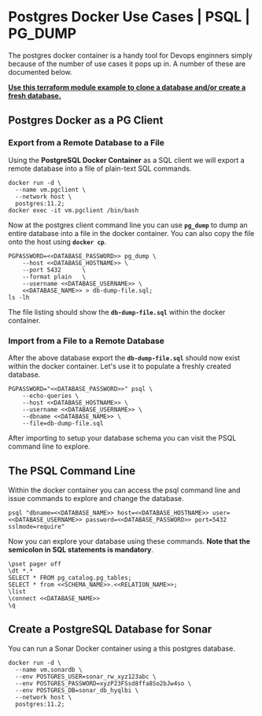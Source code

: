 
# Postgres Docker Use Cases | PSQL | PG_DUMP

The postgres docker container is a handy tool for Devops enginners simply because of the number of use cases it pops up in. A number of these are documented below.

**[Use this terraform module example to clone a database and/or create a fresh database.](https://github.com/devops4me/terraform-aws-postgres-rds/tree/master/example)**

## Postgres Docker as a PG Client


### Export from a Remote Database to a File

Using the **PostgreSQL Docker Container** as a SQL client we will export a remote database into a file of plain-text SQL commands.

```
docker run -d \
  --name vm.pgclient \
  --network host \
  postgres:11.2;
docker exec -it vm.pgclient /bin/bash
```

Now at the postgres client command line you can use **`pg_dump`** to dump an entire database into a file in the docker container. You can also copy the file onto the host using **`docker cp`**.

```
PGPASSWORD=<<DATABASE_PASSWORD>> pg_dump \
    --host <<DATABASE_HOSTNAME>> \
    --port 5432      \
    --format plain   \
    --username <<DATABASE_USERNAME>> \
    <<DATABASE_NAME>> > db-dump-file.sql;
ls -lh
```

The file listing should show the **`db-dump-file.sql`** within the docker container.


### Import from a File to a Remote Database

After the above database export the **`db-dump-file.sql`** should now exist within the docker container. Let's use it to populate a freshly created database.

```
PGPASSWORD="<<DATABASE_PASSWORD>>" psql \
    --echo-queries \
    --host <<DATABASE_HOSTNAME>> \
    --username <<DATABASE_USERNAME>> \
    --dbname <<DATABASE_NAME>> \
    --file=db-dump-file.sql
```

After importing to setup your database schema you can visit the PSQL command line to explore.

## The PSQL Command Line

Within the docker container you can access the psql command line and issue commands to explore and change the database.

```
psql "dbname=<<DATABASE_NAME>> host=<<DATABASE_HOSTNAME>> user=<<DATABASE_USERNAME>> password=<<DATABASE_PASSWORD>> port=5432 sslmode=require"
```

Now you can explore your database using these commands.
**Note that the semicolon in SQL statements is mandatory**.

```
\pset pager off
\dt *.*
SELECT * FROM pg_catalog.pg_tables;
SELECT * from <<SCHEMA_NAME>>.<<RELATION_NAME>>;
\list
\connect <<DATABASE_NAME>>
\q
```

## Create a PostgreSQL Database for Sonar

You can run a Sonar Docker container using a this postgres database.

```
docker run -d \
  --name vm.sonardb \
  --env POSTGRES_USER=sonar_rw_xyz123abc \
  --env POSTGRES_PASSWORD=xyzP23FSsd8ffa8So2bJw4so \
  --env POSTGRES_DB=sonar_db_hyqlbi \
  --network host \
  postgres:11.2;
```
